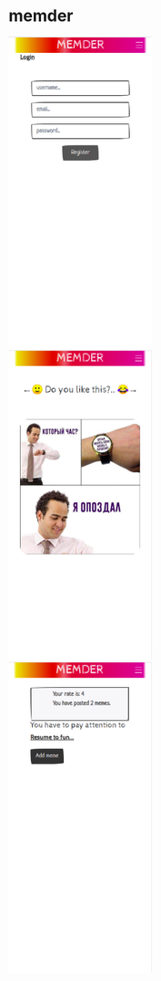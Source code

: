 # memder
<img src="https://github.com/excellex/memder/blob/master/screenshots/memder01.png"  width="50%"/>
<img src="https://github.com/excellex/memder/blob/master/screenshots/memder02.png"  width="50%"/>
<img src="https://github.com/excellex/memder/blob/master/screenshots/memder03.png"  width="50%"/>
